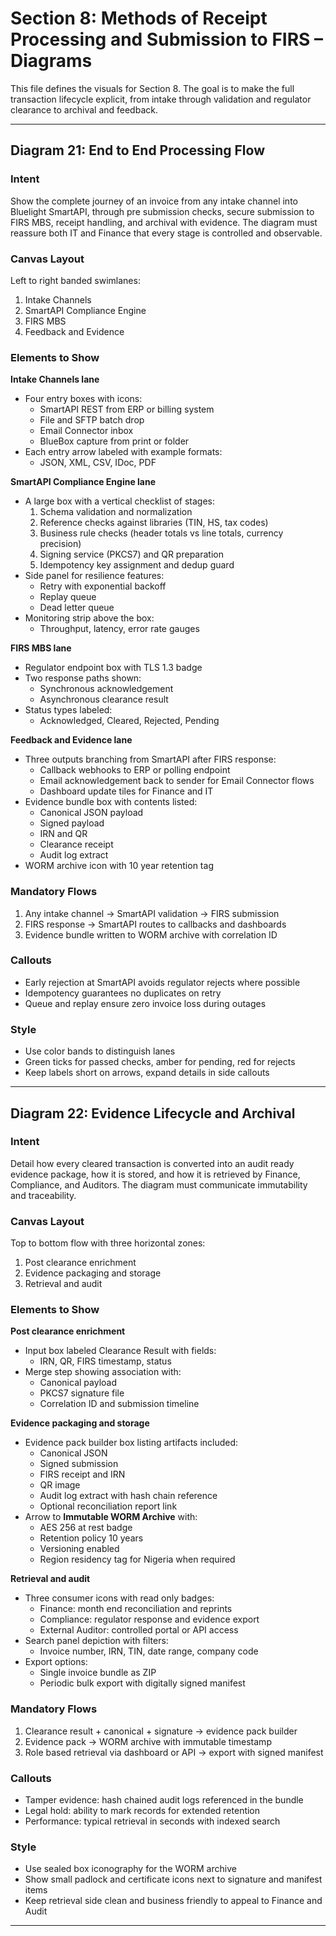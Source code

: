 # Section 8: Methods of Receipt Processing and Submission to FIRS – Diagrams

This file defines the visuals for Section 8. The goal is to make the full transaction lifecycle explicit, from intake through validation and regulator clearance to archival and feedback.

---

## Diagram 21: End to End Processing Flow

### Intent
Show the complete journey of an invoice from any intake channel into Bluelight SmartAPI, through pre submission checks, secure submission to FIRS MBS, receipt handling, and archival with evidence. The diagram must reassure both IT and Finance that every stage is controlled and observable.

### Canvas Layout
Left to right banded swimlanes:
1) Intake Channels  
2) SmartAPI Compliance Engine  
3) FIRS MBS  
4) Feedback and Evidence

### Elements to Show

**Intake Channels lane**
- Four entry boxes with icons:
  - SmartAPI REST from ERP or billing system
  - File and SFTP batch drop
  - Email Connector inbox
  - BlueBox capture from print or folder
- Each entry arrow labeled with example formats:
  - JSON, XML, CSV, IDoc, PDF

**SmartAPI Compliance Engine lane**
- A large box with a vertical checklist of stages:
  1. Schema validation and normalization
  2. Reference checks against libraries (TIN, HS, tax codes)
  3. Business rule checks (header totals vs line totals, currency precision)
  4. Signing service (PKCS7) and QR preparation
  5. Idempotency key assignment and dedup guard
- Side panel for resilience features:
  - Retry with exponential backoff
  - Replay queue
  - Dead letter queue
- Monitoring strip above the box:
  - Throughput, latency, error rate gauges

**FIRS MBS lane**
- Regulator endpoint box with TLS 1.3 badge
- Two response paths shown:
  - Synchronous acknowledgement
  - Asynchronous clearance result
- Status types labeled:
  - Acknowledged, Cleared, Rejected, Pending

**Feedback and Evidence lane**
- Three outputs branching from SmartAPI after FIRS response:
  - Callback webhooks to ERP or polling endpoint
  - Email acknowledgement back to sender for Email Connector flows
  - Dashboard update tiles for Finance and IT
- Evidence bundle box with contents listed:
  - Canonical JSON payload
  - Signed payload
  - IRN and QR
  - Clearance receipt
  - Audit log extract
- WORM archive icon with 10 year retention tag

### Mandatory Flows
1) Any intake channel → SmartAPI validation → FIRS submission  
2) FIRS response → SmartAPI routes to callbacks and dashboards  
3) Evidence bundle written to WORM archive with correlation ID

### Callouts
- Early rejection at SmartAPI avoids regulator rejects where possible
- Idempotency guarantees no duplicates on retry
- Queue and replay ensure zero invoice loss during outages

### Style
- Use color bands to distinguish lanes
- Green ticks for passed checks, amber for pending, red for rejects
- Keep labels short on arrows, expand details in side callouts

---

## Diagram 22: Evidence Lifecycle and Archival

### Intent
Detail how every cleared transaction is converted into an audit ready evidence package, how it is stored, and how it is retrieved by Finance, Compliance, and Auditors. The diagram must communicate immutability and traceability.

### Canvas Layout
Top to bottom flow with three horizontal zones:
1) Post clearance enrichment  
2) Evidence packaging and storage  
3) Retrieval and audit

### Elements to Show

**Post clearance enrichment**
- Input box labeled Clearance Result with fields:
  - IRN, QR, FIRS timestamp, status
- Merge step showing association with:
  - Canonical payload
  - PKCS7 signature file
  - Correlation ID and submission timeline

**Evidence packaging and storage**
- Evidence pack builder box listing artifacts included:
  - Canonical JSON
  - Signed submission
  - FIRS receipt and IRN
  - QR image
  - Audit log extract with hash chain reference
  - Optional reconciliation report link
- Arrow to **Immutable WORM Archive** with:
  - AES 256 at rest badge
  - Retention policy 10 years
  - Versioning enabled
  - Region residency tag for Nigeria when required

**Retrieval and audit**
- Three consumer icons with read only badges:
  - Finance: month end reconciliation and reprints
  - Compliance: regulator response and evidence export
  - External Auditor: controlled portal or API access
- Search panel depiction with filters:
  - Invoice number, IRN, TIN, date range, company code
- Export options:
  - Single invoice bundle as ZIP
  - Periodic bulk export with digitally signed manifest

### Mandatory Flows
1) Clearance result + canonical + signature → evidence pack builder  
2) Evidence pack → WORM archive with immutable timestamp  
3) Role based retrieval via dashboard or API → export with signed manifest

### Callouts
- Tamper evidence: hash chained audit logs referenced in the bundle
- Legal hold: ability to mark records for extended retention
- Performance: typical retrieval in seconds with indexed search

### Style
- Use sealed box iconography for the WORM archive
- Show small padlock and certificate icons next to signature and manifest items
- Keep retrieval side clean and business friendly to appeal to Finance and Audit

---
